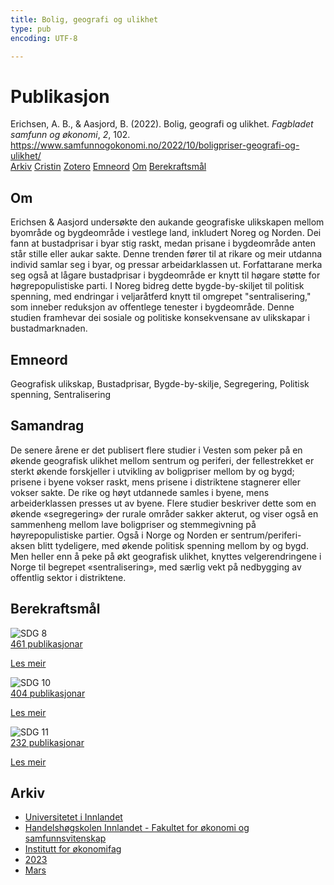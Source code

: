 ```yaml
---
title: Bolig, geografi og ulikhet
type: pub
encoding: UTF-8

---
```

<h1>Publikasjon</h1>
<article id="csl-bib-container-76LF74GS" class="csl-bib-container">
  <div class="csl-bib-body"> <div class="csl-entry">Erichsen, A. B., &#38; Aasjord, B. (2022). Bolig, geografi og ulikhet. <i>Fagbladet samfunn og økonomi</i>, <i>2</i>, 102. <a href="https://www.samfunnogokonomi.no/2022/10/boligpriser-geografi-og-ulikhet/">https://www.samfunnogokonomi.no/2022/10/boligpriser-geografi-og-ulikhet/</a></div> </div>
  <div class="csl-bib-buttons">
    <a href="#taxonomy-article-76LF74GS" alt="archive" class="csl-bib-button">Arkiv</a>
    <a href="https://app.cristin.no/results/show.jsf?id=2137163" alt="Cristin" class="csl-bib-button">Cristin</a>
    <a href="http://zotero.org/groups/5881554/items/76LF74GS" alt="Zotero" class="csl-bib-button">Zotero</a>
    <a href="#keywords-article-76LF74GS" alt="keywords" class="csl-bib-button">Emneord</a>
    <a href="#about-article-76LF74GS" alt="about_pub" class="csl-bib-button">Om</a>
    <a href="#sdg-article-76LF74GS" alt="sdg" class="csl-bib-button">Berekraftsmål</a>
  </div>
  <div id="csl-bib-meta-container-76LF74GS"></div>
</article>
<div id="csl-bib-meta-76LF74GS" class="csl-bib-meta">
  <article id="about-article-76LF74GS" class="about_pub-article">
    <h1>Om</h1>
    Erichsen & Aasjord undersøkte den aukande geografiske ulikskapen mellom byområde og bygdeområde i vestlege land, inkludert Noreg og Norden. Dei fann at bustadprisar i byar stig raskt, medan prisane i bygdeområde anten står stille eller aukar sakte. Denne trenden fører til at rikare og meir utdanna individ samlar seg i byar, og pressar arbeidarklassen ut. Forfattarane merka seg også at lågare bustadprisar i bygdeområde er knytt til høgare støtte for høgrepopulistiske parti. I Noreg bidreg dette bygde-by-skiljet til politisk spenning, med endringar i veljaråtferd knytt til omgrepet "sentralisering," som inneber reduksjon av offentlege tenester i bygdeområde. Denne studien framhevar dei sosiale og politiske konsekvensane av ulikskapar i bustadmarknaden.
  </article>
  <article id="keywords-article-76LF74GS" class="keywords-article">
    <h1>Emneord</h1>
    Geografisk ulikskap, Bustadprisar, Bygde-by-skilje, Segregering, Politisk spenning, Sentralisering
  </article>
  <article id="abstract-article-76LF74GS" class="abstract-article">
    <h1>Samandrag</h1>
    De senere årene er det publisert flere studier i Vesten som peker på en økende geografisk ulikhet mellom sentrum og periferi, der fellestrekket er sterkt økende forskjeller i utvikling av boligpriser mellom by og bygd; prisene i byene vokser raskt, mens prisene i distriktene stagnerer eller vokser sakte. De rike og høyt 
utdannede samles i byene, mens arbeiderklassen presses ut av byene. Flere studier beskriver dette som en økende «segregering» der rurale områder sakker akterut, og viser også en sammenheng mellom lave boligpriser og stemmegivning på høyrepopulistiske 
partier. Også i Norge og Norden er sentrum/periferi-aksen blitt 
tydeligere, med økende politisk spenning mellom by og bygd. Men heller enn å peke på økt geografisk ulikhet, knyttes velgerendringene i Norge til begrepet «sentralisering», med særlig vekt på nedbygging av offentlig sektor i distriktene.
  </article>
  <article id="sdg-article-76LF74GS" class="sdg-article">
    <h1>Berekraftsmål</h1>
    <div class="sdg-container"><div id="sdg8" class="sdg">
        <img src="{{< params subfolder >}}images/sdg/sdg08_nn.png" class="image" alt="SDG 8">
        <div class="sdg-overlay">
          <a href="/nn/archive/?key=?sdg=8#archive" class="sdg-publication-count"><span>461</span> publikasjonar</a>
          <p><a href="https://fn.no/om-fn/fns-baerekraftsmaal/anstendig-arbeid-og-oekonomisk-vekst?lang=nno-NO" class="sdg-read-more">Les meir</a></p>
        </div>
      </div> <div id="sdg10" class="sdg">
        <img src="{{< params subfolder >}}images/sdg/sdg10_nn.png" class="image" alt="SDG 10">
        <div class="sdg-overlay">
          <a href="/nn/archive/?key=?sdg=10#archive" class="sdg-publication-count"><span>404</span> publikasjonar</a>
          <p><a href="https://fn.no/om-fn/fns-baerekraftsmaal/mindre-ulikhet?lang=nno-NO" class="sdg-read-more">Les meir</a></p>
        </div>
      </div> <div id="sdg11" class="sdg">
        <img src="{{< params subfolder >}}images/sdg/sdg11_nn.png" class="image" alt="SDG 11">
        <div class="sdg-overlay">
          <a href="/nn/archive/?key=?sdg=11#archive" class="sdg-publication-count"><span>232</span> publikasjonar</a>
          <p><a href="https://fn.no/om-fn/fns-baerekraftsmaal/baerekraftige-byer-og-lokalsamfunn?lang=nno-NO" class="sdg-read-more">Les meir</a></p>
        </div>
      </div></div>
  </article>
  <article id="taxonomy-article-76LF74GS" class="taxonomy-article">
    <h1>Arkiv</h1>
    <ul>
      <li>
        <a href="/nn/archive/?key=3DCRN523">Universitetet i Innlandet</a>
      </li>
      <li>
        <a href="/nn/archive/?key=DU8Q9LN9">Handelshøgskolen Innlandet - Fakultet for økonomi og samfunnsvitenskap</a>
      </li>
      <li>
        <a href="/nn/archive/?key=3IQA89I8">Institutt for økonomifag</a>
      </li>
      <li>
        <a href="/nn/archive/?key=RD9NIUZB">2023</a>
      </li>
      <li>
        <a href="/nn/archive/?key=UD62IL5L">Mars</a>
      </li>
    </ul>
  </article>
</div>
